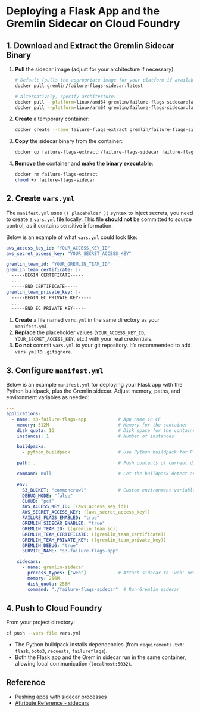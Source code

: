 # Deploying a Flask App and the Gremlin Sidecar on Cloud Foundry

## 1. Download and Extract the Gremlin Sidecar Binary

1. **Pull** the sidecar image (adjust for your architecture if necessary):
   ```bash
   # Default (pulls the appropriate image for your platform if available)
   docker pull gremlin/failure-flags-sidecar:latest

   # Alternatively, specify architecture:
   docker pull --platform=linux/amd64 gremlin/failure-flags-sidecar:latest
   docker pull --platform=linux/arm64 gremlin/failure-flags-sidecar:latest
   ```

2. **Create** a temporary container:
   ```bash
   docker create --name failure-flags-extract gremlin/failure-flags-sidecar:latest
   ```

3. **Copy** the sidecar binary from the container:
   ```bash
   docker cp failure-flags-extract:/failure-flags-sidecar failure-flags-sidecar
   ```

4. **Remove** the container and **make the binary executable**:
   ```bash
   docker rm failure-flags-extract
   chmod +x failure-flags-sidecar
   ```
## 2. Create `vars.yml`

The `manifest.yml` uses `(( placeholder ))` syntax to inject secrets, you need to create a `vars.yml` file locally. This file **should not** be committed to source control, as it contains sensitive information.

Below is an example of what `vars.yml` could look like:

```yaml
aws_access_key_id: "YOUR_ACCESS_KEY_ID"
aws_secret_access_key: "YOUR_SECRET_ACCESS_KEY"

gremlin_team_id: "YOUR_GREMLIN_TEAM_ID"
gremlin_team_certificate: |-
  -----BEGIN CERTIFICATE-----
  ...
  -----END CERTIFICATE-----
gremlin_team_private_key: |-
  -----BEGIN EC PRIVATE KEY-----
  ...
  -----END EC PRIVATE KEY-----
```

1. **Create** a file named `vars.yml` in the same directory as your `manifest.yml`.
2. **Replace** the placeholder values (`YOUR_ACCESS_KEY_ID`, `YOUR_SECRET_ACCESS_KEY`, etc.) with your real credentials.
3. **Do not** commit `vars.yml` to your git repository. It’s recommended to add `vars.yml` to `.gitignore`.

## 3. Configure `manifest.yml`

Below is an example `manifest.yml` for deploying your Flask app with the Python buildpack, plus the Gremlin sidecar. Adjust memory, paths, and environment variables as needed:

```yaml
---
applications:
  - name: s3-failure-flags-app            # App name in CF
    memory: 512M                          # Memory for the container
    disk_quota: 1G                        # Disk space for the container
    instances: 1                          # Number of instances

    buildpacks:
      - python_buildpack                  # Use Python buildpack for Flask

    path: .                               # Push contents of current directory

    command: null                         # Let the buildpack detect and use your Procfile

    env:
      S3_BUCKET: "commoncrawl"            # Custom environment variables
      DEBUG_MODE: "false"
      CLOUD: "pcf"
      AWS_ACCESS_KEY_ID: ((aws_access_key_id))
      AWS_SECRET_ACCESS_KEY: ((aws_secret_access_key))
      FAILURE_FLAGS_ENABLED: "true"
      GREMLIN_SIDECAR_ENABLED: "true"
      GREMLIN_TEAM_ID: ((gremlin_team_id))
      GREMLIN_TEAM_CERTIFICATE: ((gremlin_team_certificate))
      GREMLIN_TEAM_PRIVATE_KEY: ((gremlin_team_private_key))
      GREMLIN_DEBUG: "true"
      SERVICE_NAME: "s3-failure-flags-app"

    sidecars:
      - name: gremlin-sidecar
        process_types: ["web"]            # Attach sidecar to 'web' process
        memory: 256M
        disk_quota: 256M
        command: "./failure-flags-sidecar"  # Run Gremlin sidecar
```

## 4. Push to Cloud Foundry

From your project directory:
```bash
cf push --vars-file vars.yml
```

- The Python buildpack installs dependencies (from `requirements.txt`: `flask`, `boto3`, `requests`, `failureflags`).
- Both the Flask app and the Gremlin sidecar run in the same container, allowing local communication (`localhost:5032`).

## Reference

- [Pushing apps with sidecar processes](https://docs.cloudfoundry.org/devguide/sidecars.html)
- [Attribute Reference - sidecars](https://docs.cloudfoundry.org/devguide/deploy-apps/manifest-attributes.html#sidecars)
